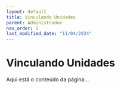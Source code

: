 ```yaml
---
layout: default
title: Vinculando Unidades
parent: Administrador
nav_order: 1
last_modified_date: "11/04/2024"
---
```


# Vinculando Unidades

Aqui está o conteúdo da página...

